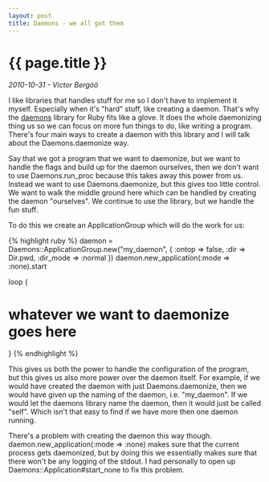 ```yaml
---
layout: post
title: Daemons - we all got them
---
```


{{ page.title }}
================

<em>2010-10-31 - Victor Berg&ouml;&ouml;</em>

I like libraries that handles stuff for me so I don't have to implement it myself. Especially when it's "hard" stuff, like creating a daemon. That's why the [daemons](http://daemons.rubyforge.org/) library for Ruby fits like a glove. It does the whole daemonizing thing us so we can focus on more fun things to do, like writing a program. There's four main ways to create a daemon with this library and I will talk about the Daemons.daemonize way. 

Say that we got a program that we want to daemonize, but we want to handle the flags and build up for the daemon ourselves, then we don't want to use  Daemons.run_proc because this takes away this power from us. Instead we want to use Daemons.daemonize, but this gives too little control. We want to walk the middle ground here which can be handled by creating the daemon "ourselves". We continue to use the library, but we handle the fun stuff.

To do this we create an ApplicationGroup which will do the work for us:

{% highlight ruby %}
daemon = Daemons::ApplicationGroup.new("my_daemon", {
  :ontop => false,
  :dir => Dir.pwd,
  :dir_mode => :normal
})
daemon.new_application(:mode => :none).start

loop {
  # whatever we want to daemonize goes here
}
{% endhighlight %}

This gives us both the power to handle the configuration of the program, but this gives us also more power over the daemon itself. For example, if we would have created the daemon with just Daemons.daemonize, then we would have given up the naming of the daemon, i.e. "my\_daemon". If we would let the daemons library name the daemon, then it would just be called "self". Which isn't that easy to find if we have more then one daemon running.

There's a problem with creating the daemon this way though. daemon.new\_application(:mode => :none) makes sure that the current process gets daemonized, but by doing this we essentially makes sure that there won't be any logging of the stdout. I had personally to open up Daemons::Application#start\_none to fix this problem.
